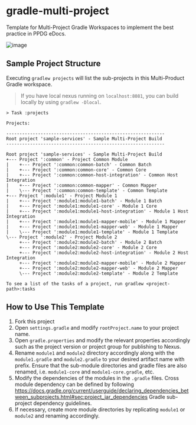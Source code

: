 # gradle-multi-project
Template for Multi-Project Gradle Workspaces to implement the best practice in PPDG eDocs.

![image](https://github.com/user-attachments/assets/cc7bde8f-7027-498b-890e-0fb03dc71e7e)

## Sample Project Structure

Executing `gradlew projects` will list the sub-projects in this Multi-Product Gradle workspace.

> If you have local nexus running on `localhost:8081`, you can build locally by using `gradlew -Dlocal`.

```
> Task :projects

Projects:

------------------------------------------------------------
Root project 'sample-services' - Sample Multi-Project Build
------------------------------------------------------------

Root project 'sample-services' - Sample Multi-Project Build
+--- Project ':common' - Project Common Module
|    +--- Project ':common:common-batch' - Common Batch
|    +--- Project ':common:common-core' - Common Core
|    +--- Project ':common:common-host-integration' - Common Host Integration
|    +--- Project ':common:common-mapper' - Common Mapper
|    \--- Project ':common:common-template' - Common Template
+--- Project ':module1' - Project Module 1
|    +--- Project ':module1:module1-batch' - Module 1 Batch
|    +--- Project ':module1:module1-core' - Module 1 Core
|    +--- Project ':module1:module1-host-integration' - Module 1 Host Integration
|    +--- Project ':module1:module1-mapper-mobile' - Module 1 Mapper
|    +--- Project ':module1:module1-mapper-web' - Module 1 Mapper
|    \--- Project ':module1:module1-template' - Module 1 Template
\--- Project ':module2' - Project Module 2
     +--- Project ':module2:module2-batch' - Module 2 Batch
     +--- Project ':module2:module2-core' - Module 2 Core
     +--- Project ':module2:module2-host-integration' - Module 2 Host Integration
     +--- Project ':module2:module2-mapper-mobile' - Module 2 Mapper
     +--- Project ':module2:module2-mapper-web' - Module 2 Mapper
     \--- Project ':module2:module2-template' - Module 2 Template

To see a list of the tasks of a project, run gradlew <project-path>:tasks
```

## How to Use This Template

1. Fork this project
1. Open `settings.gradle` and modify `rootProject.name` to your project name.
1. Open `gradle.properties` and modify the relevant properties accordingly such as the project version or project group for publishing to Nexus.
1. Rename `module1` and `module2` directory accordingly along with the `module1.gradle` and `module2.gradle` to your desired artifact name with prefix. Ensure that the sub-module directories and gradle files are also renamed, i.e. `module1-core` and `module1-core.gradle`, etc.
1. Modify the dependencies of the modules in the `.gradle` files. Cross module dependency can be defined by following https://docs.gradle.org/current/userguide/declaring_dependencies_between_subprojects.html#sec:project_jar_dependencies Gradle sub-project dependency guidelines.
1. If necessary, create more module directories by replicating `module1` or `module2` and renaming accordingly.


